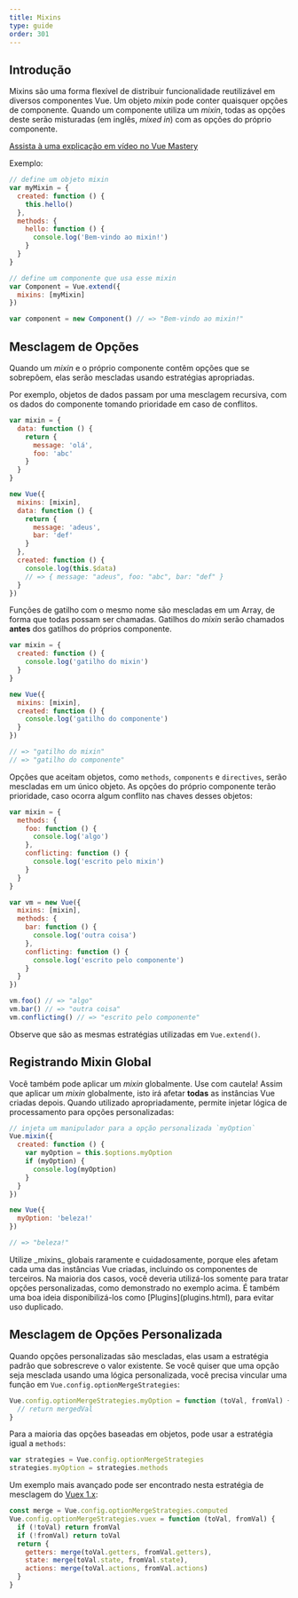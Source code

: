 ```yaml
---
title: Mixins
type: guide
order: 301
---
```


## Introdução

Mixins são uma forma flexível de distribuir funcionalidade reutilizável em diversos componentes Vue. Um objeto _mixin_ pode conter quaisquer opções de componente. Quando um componente utiliza um _mixin_, todas as opções deste serão misturadas (em inglês, _mixed in_) com as opções do próprio componente.

<div class="vue-mastery"><a href="https://www.vuemastery.com/courses/next-level-vue/mixins" target="_blank" rel="noopener" title="Mixins Tutorial">Assista à uma explicação em vídeo no Vue Mastery</a></div>

Exemplo:

``` js
// define um objeto mixin
var myMixin = {
  created: function () {
    this.hello()
  },
  methods: {
    hello: function () {
      console.log('Bem-vindo ao mixin!')
    }
  }
}

// define um componente que usa esse mixin
var Component = Vue.extend({
  mixins: [myMixin]
})

var component = new Component() // => "Bem-vindo ao mixin!"
```

## Mesclagem de Opções

Quando um _mixin_ e o próprio componente contêm opções que se sobrepõem, elas serão mescladas usando estratégias apropriadas.

Por exemplo, objetos de dados passam por uma mesclagem recursiva, com os dados do componente tomando prioridade em caso de conflitos. 

``` js
var mixin = {
  data: function () {
    return {
      message: 'olá',
      foo: 'abc'
    }
  }
}

new Vue({
  mixins: [mixin],
  data: function () {
    return {
      message: 'adeus',
      bar: 'def'
    }
  },
  created: function () {
    console.log(this.$data)
    // => { message: "adeus", foo: "abc", bar: "def" }
  }
})
```

Funções de gatilho com o mesmo nome são mescladas em um Array, de forma que todas possam ser chamadas. Gatilhos do _mixin_ serão chamados **antes** dos gatilhos do próprios componente.

``` js
var mixin = {
  created: function () {
    console.log('gatilho do mixin')
  }
}

new Vue({
  mixins: [mixin],
  created: function () {
    console.log('gatilho do componente')
  }
})

// => "gatilho do mixin"
// => "gatilho do componente"
```

Opções que aceitam objetos, como `methods`, `components` e `directives`, serão mescladas em um único objeto. As opções do próprio componente terão prioridade, caso ocorra algum conflito nas chaves desses objetos:

``` js
var mixin = {
  methods: {
    foo: function () {
      console.log('algo')
    },
    conflicting: function () {
      console.log('escrito pelo mixin')
    }
  }
}

var vm = new Vue({
  mixins: [mixin],
  methods: {
    bar: function () {
      console.log('outra coisa')
    },
    conflicting: function () {
      console.log('escrito pelo componente')
    }
  }
})

vm.foo() // => "algo"
vm.bar() // => "outra coisa"
vm.conflicting() // => "escrito pelo componente"
```

Observe que são as mesmas estratégias utilizadas em `Vue.extend()`.

## Registrando Mixin Global

Você também pode aplicar um _mixin_ globalmente. Use com cautela! Assim que aplicar um _mixin_ globalmente, isto irá afetar **todas** as instâncias Vue criadas depois. Quando utilizado apropriadamente, permite injetar lógica de processamento para opções personalizadas:

``` js
// injeta um manipulador para a opção personalizada `myOption`
Vue.mixin({
  created: function () {
    var myOption = this.$options.myOption
    if (myOption) {
      console.log(myOption)
    }
  }
})

new Vue({
  myOption: 'beleza!'
})

// => "beleza!"
```

<p class="tip">Utilize _mixins_ globais raramente e cuidadosamente, porque eles afetam cada uma das instâncias Vue criadas, incluindo os componentes de terceiros. Na maioria dos casos, você deveria utilizá-los somente para tratar opções personalizadas, como demonstrado no exemplo acima. É também uma boa ideia disponibilizá-los como [Plugins](plugins.html), para evitar uso duplicado.</p>

## Mesclagem de Opções Personalizada

Quando opções personalizadas são mescladas, elas usam a estratégia padrão que sobrescreve o valor existente. Se você quiser que uma opção seja mesclada usando uma lógica personalizada, você precisa vincular uma função em `Vue.config.optionMergeStrategies`:

``` js
Vue.config.optionMergeStrategies.myOption = function (toVal, fromVal) {
  // return mergedVal
}
```

Para a maioria das opções baseadas em objetos, pode usar a estratégia igual a `methods`:

``` js
var strategies = Vue.config.optionMergeStrategies
strategies.myOption = strategies.methods
```

Um exemplo mais avançado pode ser encontrado nesta estratégia de mesclagem do [Vuex 1.x](https://github.com/vuejs/vuex):

``` js
const merge = Vue.config.optionMergeStrategies.computed
Vue.config.optionMergeStrategies.vuex = function (toVal, fromVal) {
  if (!toVal) return fromVal
  if (!fromVal) return toVal
  return {
    getters: merge(toVal.getters, fromVal.getters),
    state: merge(toVal.state, fromVal.state),
    actions: merge(toVal.actions, fromVal.actions)
  }
}
```
